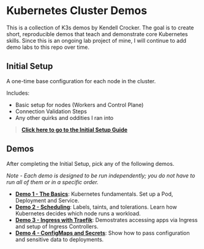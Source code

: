 # Kubernetes Cluster Demos
This is a collection of K3s demos by Kendell Crocker. The goal is to create short, reproducible demos that teach and demonstrate core Kubernetes skills.
Since this is an ongoing lab project of mine, I will continue to add demo labs to this repo over time.

## Initial Setup
A one-time base configuration for each node in the cluster.

Includes:
- Basic setup for nodes (Workers and Control Plane) 
- Connection Validation Steps
- Any other quirks and oddities I ran into

>[**Click here to go to the Initial Setup Guide**](./00-initial-setup/initial-setup.md)


## Demos

After completing the Initial Setup, pick any of the following demos.

*Note - Each demo is designed to be run independently; you do not have to run all of them or in a specific order.*

- [**Demo 1 - The Basics**](./01-demo-basics/01-demo-basics.md): Kubernetes fundamentals. Set up a Pod, Deployment and Service.
- [**Demo 2 - Scheduling**](./02-demo-scheduling/02-demo-scheduling.md): Labels, taints, and tolerations. Learn how Kubernetes decides which node runs a workload.
- [**Demo 3 - Ingress with Traefik**](./03-demo-ingress/03-demo-ingress.md): Demostrates accessing apps via Ingress and setup of Ingress Controllers.
- [**Demo 4 - ConfigMaps and Secrets**](./04-configmaps-and-secrets/04-configmaps_and_secrets.md): Show how to pass configuration and sensitive data to deployments.